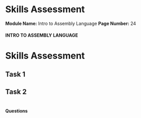 <!--
 // Platform: Academy
// URL: https://academy.hackthebox.com/module/85/section/909
// Platform Version: V1
// Module ID: 85
// Module Name: Intro to Assembly Language
// Module Difficulty: Medium
// Section ID: 909
// Section Title: Skills Assessment
// Page Title: Hack The Box - Academy
// Page Number: 24
-->

# Skills Assessment

**Module Name:** Intro to Assembly Language **Page Number:** 24

#### 

#### INTRO TO ASSEMBLY LANGUAGE

# Skills Assessment

## Task 1

## Task 2

# 

# 

#### Questions

####